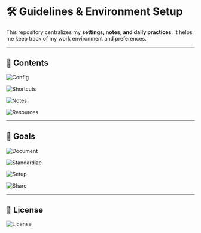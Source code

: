 # 🛠️ Guidelines & Environment Setup

This repository centralizes my **settings, notes, and daily practices**.
It helps me keep track of my work environment and preferences.

---

## 📂 Contents

![Config](https://img.shields.io/badge/Config-PhpStorm-blue)

![Shortcuts](https://img.shields.io/badge/Shortcuts-⌨️-orange)

![Notes](https://img.shields.io/badge/Notes-Markdown-green)

![Resources](https://img.shields.io/badge/Resources-Personal-purple)

---

## 🎯 Goals

![Document](https://img.shields.io/badge/Document-Environment-blue)

![Standardize](https://img.shields.io/badge/Standardize-Practices-orange)

![Setup](https://img.shields.io/badge/Quick-Setup-green)

![Share](https://img.shields.io/badge/Share-Ideas-purple)

---

## 📜 License

![License](https://img.shields.io/badge/License-MIT-lightgrey)
